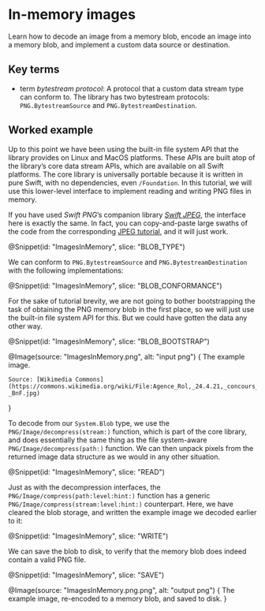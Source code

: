 # In-memory images

Learn how to decode an image from a memory blob, encode an image into a memory blob, and implement a custom data source or destination.

## Key terms

-   term *bytestream protocol*:
    A protocol that a custom data stream type can conform to. The library has two bytestream protocols: ``PNG.BytestreamSource`` and ``PNG.BytestreamDestination``.

## Worked example

Up to this point we have been using the built-in file system API that the library provides on Linux and MacOS platforms. These APIs are built atop of the library’s core data stream APIs, which are available on all Swift platforms. The core library is universally portable because it is written in pure Swift, with no dependencies, even ``/Foundation``. In this tutorial, we will use this lower-level interface to implement reading and writing PNG files in memory.

If you have used *Swift PNG*’s companion library [*Swift JPEG*](https://github.com/tayloraswift/jpeg), the interface here is exactly the same. In fact, you can copy-and-paste large swaths of the code from the corresponding [JPEG tutorial](https://github.com/tayloraswift/jpeg/tree/master/examples#using-in-memory-images), and it will just work.

@Snippet(id: "ImagesInMemory", slice: "BLOB_TYPE")

We can conform to ``PNG.BytestreamSource`` and ``PNG.BytestreamDestination`` with the following implementations:

@Snippet(id: "ImagesInMemory", slice: "BLOB_CONFORMANCE")

For the sake of tutorial brevity, we are not going to bother bootstrapping the task of obtaining the PNG memory blob in the first place, so we will just use the built-in file system API for this. But we could have gotten the data any other way.

@Snippet(id: "ImagesInMemory", slice: "BLOB_BOOTSTRAP")

@Image(source: "ImagesInMemory.png", alt: "input png") {
    The example image.

    Source: [Wikimedia Commons](https://commons.wikimedia.org/wiki/File:Agence_Rol,_24.4.21,_concours_de_machines_-_BnF.jpg)
}

To decode from our `System.Blob` type, we use the ``PNG/Image/decompress(stream:)`` function, which is part of the core library, and does essentially the same thing as the file system-aware ``PNG/Image/decompress(path:)`` function. We can then unpack pixels from the returned image data structure as we would in any other situation.

@Snippet(id: "ImagesInMemory", slice: "READ")

Just as with the decompression interfaces, the ``PNG/Image/compress(path:level:hint:)`` function has a generic ``PNG/Image/compress(stream:level:hint:)`` counterpart. Here, we have cleared the blob storage, and written the example image we decoded earlier to it:

@Snippet(id: "ImagesInMemory", slice: "WRITE")

We can save the blob to disk, to verify that the memory blob does indeed contain a valid PNG file.

@Snippet(id: "ImagesInMemory", slice: "SAVE")

@Image(source: "ImagesInMemory.png.png", alt: "output png") {
    The example image, re-encoded to a memory blob, and saved to disk.
}
